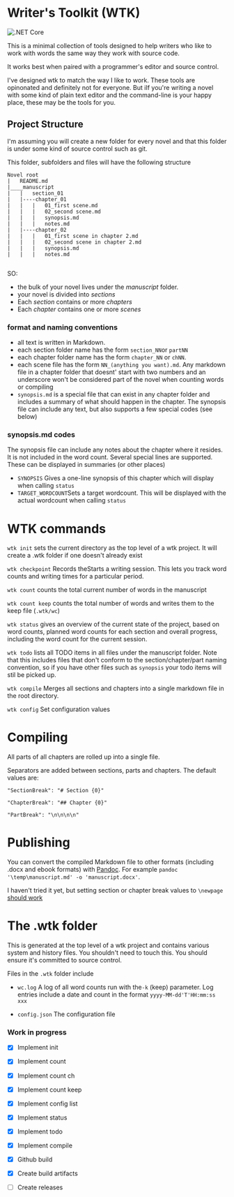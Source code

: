 # Writer's Toolkit (WTK)

![.NET Core](https://github.com/discorobot/wtk/workflows/.NET%20Core/badge.svg)

This is a minimal collection of tools designed to help writers who like to work with words the same way they work with source code.

It works best when paired with a programmer's editor and source control.

I've designed wtk to match the way I like to work. These tools are opinonated and definitely not for everyone. But iIf you're writing a novel with some kind of plain text editor and the command-line is your happy place, these may be the tools for you.




## Project Structure
I'm assuming you will create a new folder for every novel and that this folder is under some kind of source control such as git.


This folder, subfolders and files will have the following structure

```
Novel root
|   README.md
|____manuscript
|   |   section_01
|   |----chapter_01
|   |   |   01_first scene.md
|   |   |   02_second scene.md
|   |   |   synopsis.md
|   |   |   notes.md   
|   |----chapter_02
|   |   |   01_first scene in chapter 2.md
|   |   |   02_second scene in chapter 2.md
|   |   |   synopsis.md
|   |   |   notes.md
   

```
SO:
- the bulk of your novel lives under the _manuscript_ folder.
- your novel is divided into _sections_
- Each _section_ contains or more _chapters_
- Each _chapter_ contains one or more _scenes_

### format and naming conventions
- all text is written in Markdown. 
- each section folder name has the form `section_NN`or `partNN`
- each chapter folder name has the form `chapter_NN` or `chNN`. 
- each scene file has the form `NN_(anything you want).md`. Any markdown file in a chapter folder that doesnt' start with two numbers and an underscore won't be considered part of the novel when counting words or compiling
- `synopsis.md` is a special file that can exist in any chapter folder and includes a summary of what should happen in the chapter. The synopsis file can include any text, but also supports a few special codes (see below)

### synopsis.md codes
The synopsis file can include any notes about the chapter where it resides. It is not included in the word count.
Several special lines are supported. These can be displayed in summaries (or other places)
- `SYNOPSIS` Gives a one-line synopsis of this chapter which will display when calling `status`
- `TARGET_WORDCOUNT`Sets a target wordcount. This will be displayed with the actual wordcount when calling `status`



# WTK commands

`wtk init` sets the current directory as the top level of a wtk project. It will create a .wtk folder if one doesn't already exist

`wtk checkpoint` Records theStarts a writing session. This lets you track word counts and writing times for a particular period.

`wtk count` counts the total current number of words in the manuscript

`wtk count keep` counts the total number of words and writes them to the keep file (`.wtk/wc`)

`wtk status` gives an overview of the current state of the project, based on word counts, planned word counts for each section and overall progress, including the word count for the current session.

`wtk todo` lists all TODO items in all files under the manuscript folder. Note that this includes files that don't conform to the section/chapter/part naming convention, so if you have other files such as `synopsis` your todo items will stil be picked up.

`wtk compile`   Merges all sections and chapters into a single markdown file in the root directory.

`wtk config` Set configuration values

# Compiling
All parts of all chapters are rolled up into a single file. 

Separators are added between sections, parts and chapters. The default values are:

`"SectionBreak": "# Section {0}"`

`"ChapterBreak": "## Chapter {0}"`

`"PartBreak": "\n\n\n\n"`


# Publishing
You can convert the compiled Markdown file to other formats (including .docx and ebook formats) with [Pandoc](https://pandoc.org/index.html). For example `pandoc '\temp\manuscript.md' -o 'manuscript.docx'`.

I haven't tried it yet, but setting section or chapter break values to `\newpage` [should work](https://stackoverflow.com/questions/16965490/pandoc-markdown-page-break)



# The .wtk folder
This is generated at the top level of a wtk project and contains various system and history files. You shouldn't need to touch this. You should ensure it's committed to source control.

Files in the `.wtk` folder include
- `wc.log` A log of all word counts run with the`-k` (keep) parameter. Log entries include a date and count in the format `yyyy-MM-dd'T'HH:mm:ss xxx`

- `config.json` The configuration file

### Work in progress
- [x] Implement init
- [x] Implement count
- [x] Implement count ch
- [x] Implement count keep
- [x] Implement config list
- [x] Implement status
- [x] Implement todo
- [x] Implement compile
- [x] Github build
- [x] Create build artifacts 
- [ ] Create releases
 